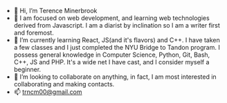 - 👋 Hi, I’m Terence Minerbrook
- 👀 I am focused on web development, and learning web technologies derived from Javascript. I am a diarist by inclination
  so I am a writer first and foremost. 
- 🌱 I’m currently learning React, JS(and it's flavors) and C++. I have taken a few classes and I just completed the NYU Bridge to Tandon program. I possess general knowledge in Computer Science, Python, Git, Bash, C++, JS and PHP. It's a wide net I have cast, and I consider myself a beginner. 
- 💞️ I’m looking to collaborate on anything, in fact, I am most interested in collaborating and making contacts. 
- 📫 trncm00@gmail.com

<!---
trncm00/trncm00 is a ✨ special ✨ repository because its `README.md` (this file) appears on your GitHub profile.
You can click the Preview link to take a look at your changes.
--->
